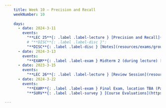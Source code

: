 ```yaml
---
    title: Week 10 – Precision and Recall
    weekNumber: 10
    
    days:
      - date: 2024-3-11
        events:
          "**LEC 25**{: .label .label-lecture } [Precision and Recall](resources/lecture/lec25.pdf) [✏️](resources/lecture/lec25-marked.pdf) ":
          # "**DISC**{: .label .label-disc }":
          "**DISC**{: .label .label-disc } [Notes](resources/exams/groupwork_notes.pdf)":
      - date: 2024-3-13
        events:
          "**EXAM**{: .label .label-exam } Midterm 2 (during lecture) [Mock Midterm](resources/lecture/mockmidterm2.pdf) [Mock Midterm Solution](resources/exams/mockmidterm2sol.pdf)" :
      - date: 2023-3-15
        events:
          "**LEC 26**{: .label .label-lecture } [Review Session](resources/exams/extra_practice_part1_solutions.pdf) ":
      - date: 2024-3-22
        events:
          "**EXAM**{: .label .label-exam } Final Exam, location TBA (Part 1 at 11:30am, Part 2 at 1:00pm) [🪑](resources/exams/seating_final.pdf) [📝](resources/exams/reference_final1.pdf)":
          "**SURV**{: .label .label-survey } [Course Evaluations](https://academicaffairs.ucsd.edu/Modules/Evals?e11210304)":

---
```

